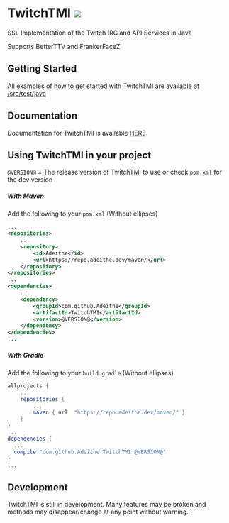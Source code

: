 # TwitchTMI [![](https://api.adeithe.dev/jenkins/badge?job=TwitchTMI&style=flat-square)](https://ci.adeithe.dev/job/TwitchTMI)

SSL Implementation of the Twitch IRC and API Services in Java

Supports BetterTTV and FrankerFaceZ

## Getting Started
All examples of how to get started with TwitchTMI are available at [/src/test/java](https://github.com/Adeithe/TwitchTMI/tree/master/src/test/java)

## Documentation
Documentation for TwitchTMI is available [HERE](https://jitpack.io/com/github/Adeithe/TwitchTMI/master-SNAPSHOT/javadoc)

## Using TwitchTMI in your project
`@VERSION@` = The release version of TwitchTMI to use or check `pom.xml` for the dev version
##### With Maven
Add the following to your `pom.xml` (Without ellipses)
```xml
...
<repositories>
    ...
    <repository>
        <id>Adeithe</id>
        <url>https://repo.adeithe.dev/maven/</url>
    </repository>
</repositories>
...
<dependencies>
    ...
    <dependency>
        <groupId>com.github.Adeithe</groupId>
        <artifactId>TwitchTMI</artifactId>
        <version>@VERSION@</version>
    </dependency>
</dependencies>
...
```
##### With Gradle
Add the following to your `build.gradle` (Without ellipses)
```groovy
allprojects {
    ...
    repositories {
        ...
        maven { url  "https://repo.adeithe.dev/maven/" }
    }
}
...
dependencies {
  ...
  compile "com.github.Adeithe:TwitchTMI:@VERSION@"
}
...
```

## Development
TwitchTMI is still in development. Many features may be broken and methods may disappear/change at any point without warning.
